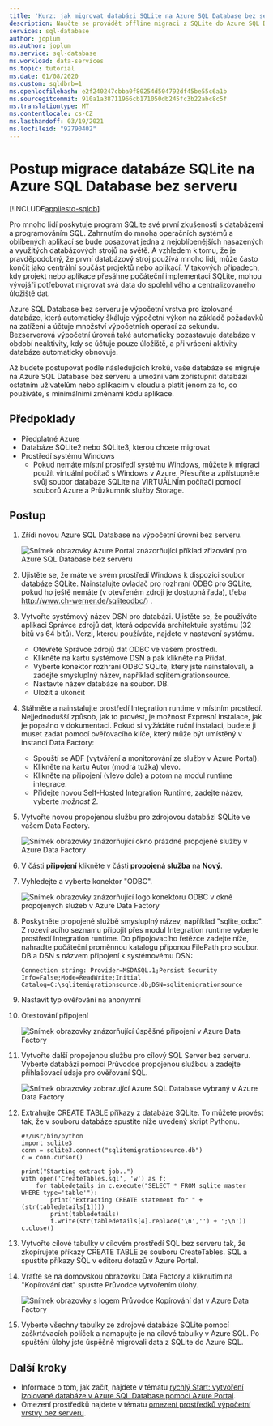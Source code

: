 ```yaml
---
title: 'Kurz: jak migrovat databázi SQLite na Azure SQL Database bez serveru'
description: Naučte se provádět offline migraci z SQLite do Azure SQL Database bez serveru pomocí Azure Data Factory.
services: sql-database
author: joplum
ms.author: joplum
ms.service: sql-database
ms.workload: data-services
ms.topic: tutorial
ms.date: 01/08/2020
ms.custom: sqldbrb=1
ms.openlocfilehash: e2f240247cbba0f80254d504792df45be55c6a1b
ms.sourcegitcommit: 910a1a38711966cb171050db245fc3b22abc8c5f
ms.translationtype: MT
ms.contentlocale: cs-CZ
ms.lasthandoff: 03/19/2021
ms.locfileid: "92790402"
---
```

# <a name="how-to-migrate-your-sqlite-database-to-azure-sql-database-serverless"></a>Postup migrace databáze SQLite na Azure SQL Database bez serveru
[!INCLUDE[appliesto-sqldb](../includes/appliesto-sqldb.md)]

Pro mnoho lidí poskytuje program SQLite své první zkušenosti s databázemi a programováním SQL. Zahrnutím do mnoha operačních systémů a oblíbených aplikací se bude posazovat jedna z nejoblíbenějších nasazených a využitých databázových strojů na světě. A vzhledem k tomu, že je pravděpodobný, že první databázový stroj používá mnoho lidí, může často končit jako centrální součást projektů nebo aplikací. V takových případech, kdy projekt nebo aplikace přesáhne počáteční implementaci SQLite, mohou vývojáři potřebovat migrovat svá data do spolehlivého a centralizovaného úložiště dat.

Azure SQL Database bez serveru je výpočetní vrstva pro izolované databáze, která automaticky škáluje výpočetní výkon na základě požadavků na zatížení a účtuje množství výpočetních operací za sekundu. Bezserverová výpočetní úroveň také automaticky pozastavuje databáze v období neaktivity, kdy se účtuje pouze úložiště, a při vrácení aktivity databáze automaticky obnovuje.

Až budete postupovat podle následujících kroků, vaše databáze se migruje na Azure SQL Database bez serveru a umožní vám zpřístupnit databázi ostatním uživatelům nebo aplikacím v cloudu a platit jenom za to, co používáte, s minimálními změnami kódu aplikace.

## <a name="prerequisites"></a>Předpoklady

- Předplatné Azure
- Databáze SQLite2 nebo SQLite3, kterou chcete migrovat
- Prostředí systému Windows
  - Pokud nemáte místní prostředí systému Windows, můžete k migraci použít virtuální počítač s Windows v Azure. Přesuňte a zpřístupněte svůj soubor databáze SQLite na VIRTUÁLNÍm počítači pomocí souborů Azure a Průzkumník služby Storage.

## <a name="steps"></a>Postup

1. Zřídí novou Azure SQL Database na výpočetní úrovni bez serveru.

    ![Snímek obrazovky Azure Portal znázorňující příklad zřizování pro Azure SQL Database bez serveru](./media/migrate-sqlite-db-to-azure-sql-serverless-offline-tutorial/provision-serverless.png)

2. Ujistěte se, že máte ve svém prostředí Windows k dispozici soubor databáze SQLite. Nainstalujte ovladač pro rozhraní ODBC pro SQLite, pokud ho ještě nemáte (v otevřeném zdroji je dostupná řada), třeba http://www.ch-werner.de/sqliteodbc/) .

3. Vytvořte systémový název DSN pro databázi. Ujistěte se, že používáte aplikaci Správce zdrojů dat, která odpovídá architektuře systému (32 bitů vs 64 bitů). Verzi, kterou používáte, najdete v nastavení systému.

    - Otevřete Správce zdrojů dat ODBC ve vašem prostředí.
    - Klikněte na kartu systémové DSN a pak klikněte na Přidat.
    - Vyberte konektor rozhraní ODBC SQLite, který jste nainstalovali, a zadejte smysluplný název, například sqlitemigrationsource.
    - Nastavte název databáze na soubor. DB.
    - Uložit a ukončit

4. Stáhněte a nainstalujte prostředí Integration runtime v místním prostředí. Nejjednodušší způsob, jak to provést, je možnost Expresní instalace, jak je popsáno v dokumentaci. Pokud si vyžádáte ruční instalaci, budete ji muset zadat pomocí ověřovacího klíče, který může být umístěný v instanci Data Factory:

    - Spouští se ADF (vytváření a monitorování ze služby v Azure Portal).
    - Klikněte na kartu Autor (modrá tužka) vlevo.
    - Klikněte na připojení (vlevo dole) a potom na modul runtime integrace.
    - Přidejte novou Self-Hosted Integration Runtime, zadejte název, vyberte *možnost 2*.

5. Vytvořte novou propojenou službu pro zdrojovou databázi SQLite ve vašem Data Factory.

    ![Snímek obrazovky znázorňující okno prázdné propojené služby v Azure Data Factory](./media/migrate-sqlite-db-to-azure-sql-serverless-offline-tutorial/linked-services-create.png)

6. V části **připojení** klikněte v části **propojená služba** na **Nový**.

7. Vyhledejte a vyberte konektor "ODBC".

   ![Snímek obrazovky znázorňující logo konektoru ODBC v okně propojených služeb v Azure Data Factory](./media/migrate-sqlite-db-to-azure-sql-serverless-offline-tutorial/linked-services-odbc.png)

8. Poskytněte propojené službě smysluplný název, například "sqlite_odbc". Z rozevíracího seznamu připojit přes modul Integration runtime vyberte prostředí Integration runtime. Do připojovacího řetězce zadejte níže, nahraďte počáteční proměnnou katalogu příponou FilePath pro soubor. DB a DSN s názvem připojení k systémovému DSN:

   ```
   Connection string: Provider=MSDASQL.1;Persist Security Info=False;Mode=ReadWrite;Initial Catalog=C:\sqlitemigrationsource.db;DSN=sqlitemigrationsource
    ```

9. Nastavit typ ověřování na anonymní

10. Otestování připojení

    ![Snímek obrazovky znázorňující úspěšné připojení v Azure Data Factory](./media/migrate-sqlite-db-to-azure-sql-serverless-offline-tutorial/linked-services-test-successful.png)

11. Vytvořte další propojenou službu pro cílový SQL Server bez serveru. Vyberte databázi pomocí Průvodce propojenou službou a zadejte přihlašovací údaje pro ověřování SQL.

    ![Snímek obrazovky zobrazující Azure SQL Database vybraný v Azure Data Factory](./media/migrate-sqlite-db-to-azure-sql-serverless-offline-tutorial/linked-services-create-target.png)

12. Extrahujte CREATE TABLE příkazy z databáze SQLite. To můžete provést tak, že v souboru databáze spustíte níže uvedený skript Pythonu.

    ```
    #!/usr/bin/python
    import sqlite3
    conn = sqlite3.connect("sqlitemigrationsource.db")
    c = conn.cursor()

    print("Starting extract job..")
    with open('CreateTables.sql', 'w') as f:
        for tabledetails in c.execute("SELECT * FROM sqlite_master WHERE type='table'"):
            print("Extracting CREATE statement for " + (str(tabledetails[1])))
            print(tabledetails)
            f.write(str(tabledetails[4].replace('\n','') + ';\n'))
    c.close()
    ```

13. Vytvořte cílové tabulky v cílovém prostředí SQL bez serveru tak, že zkopírujete příkazy CREATE TABLE ze souboru CreateTables. SQL a spustíte příkazy SQL v editoru dotazů v Azure Portal.

14. Vraťte se na domovskou obrazovku Data Factory a kliknutím na "Kopírování dat" spusťte Průvodce vytvořením úlohy.

    ![Snímek obrazovky s logem Průvodce Kopírování dat v Azure Data Factory](./media/migrate-sqlite-db-to-azure-sql-serverless-offline-tutorial/copy-data.png)

15. Vyberte všechny tabulky ze zdrojové databáze SQLite pomocí zaškrtávacích políček a namapujte je na cílové tabulky v Azure SQL. Po spuštění úlohy jste úspěšně migrovali data z SQLite do Azure SQL.

## <a name="next-steps"></a>Další kroky

- Informace o tom, jak začít, najdete v tématu [rychlý Start: vytvoření izolované databáze v Azure SQL Database pomocí Azure Portal](single-database-create-quickstart.md).
- Omezení prostředků najdete v tématu [omezení prostředků výpočetní vrstvy bez serveru](./resource-limits-vcore-single-databases.md#general-purpose---serverless-compute---gen5).